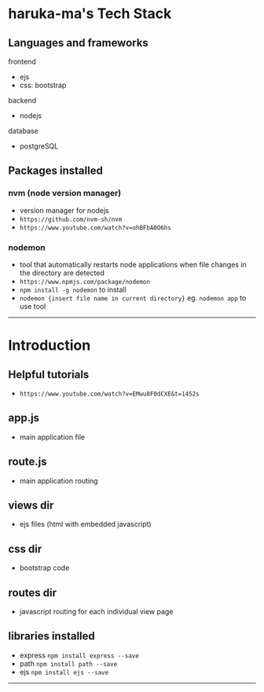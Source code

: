 # haruka-ma's Tech Stack

## Languages and frameworks

frontend
- ejs
- css: bootstrap

backend
- nodejs

database
- postgreSQL


## Packages installed

### nvm (node version manager)
- version manager for nodejs
- `https://github.com/nvm-sh/nvm`
- `https://www.youtube.com/watch?v=ohBFbA0O6hs`

### nodemon
- tool that automatically restarts node applications when file changes in the directory are detected
- `https://www.npmjs.com/package/nodemon`
- `npm install -g nodemon` to install
- `nodemon {insert file name in current directory}` eg. `nodemon app` to use tool
______________________________________________________

# Introduction

## Helpful tutorials
- `https://www.youtube.com/watch?v=EMwu8F0dCXE&t=1452s`

## app.js
- main application file

## route.js
- main application routing

## views dir
- ejs files (html with embedded javascript)

## css dir
- bootstrap code

## routes dir
- javascript routing for each individual view page

## libraries installed
- express `npm install express --save`
- path `npm install path --save`
- ejs `npm install ejs --save`

______________________________________________________





